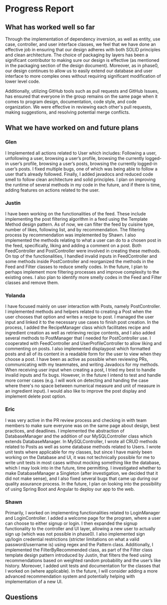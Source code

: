# Progress Report

## What has worked well so far
Through the implementation of dependency inversion, as well as entity, use case, controller, and user interface classes,
we feel that we have done an effective job in ensuring that our design adheres with both SOLID principles and clean
architecture. The choice of packaging by layers has been a significant contributor to making sure our design is effective
(as mentioned in the packaging section of the design document). Moreover, as in phase0, our design continues to allow us
to easily extend our database and user interface to more complex ones without requiring significant modification of lower level code.   

Additionally, utilizing GitHub tools such as pull requests and GitHub Issues, has ensured that everyone in the group
remains on the same page when it comes to program design, documentation, code style, and code organization.
We were effective in reviewing each other's pull requests, making suggestions, and resolving potential merge conflicts.

## What we have worked on and future plans

### Glen
I Implemented all actions related to User which includes: Following a user, unfollowing a user, browsing a user’s profile, browsing the currently logged-in user’s profile, browsing a user’s posts, browsing the currently logged-in user’s posts. I fixed multiple bugs, one of which was being able to follow a user that’s already followed. Finally, I added javadocs and reduced code smell to follow clean architecture and solid principles. I plan on improving the runtime of several methods in my code in the future, and if there is time, adding features on actions related to the user.

### Justin
I have been working on the functionalities of the feed. These include implementing the post filtering algorithm in a feed using the Template Method design pattern. As of now, we can filter the feed by cuisine type, number of likes, following list, and by recommendation. The filtering process by recommendation was implemented by Shawn. I also implemented the methods relating to what a user can do to a chosen post in the feed, specifically, liking and adding a comment on a post. Both FeedController and PostController were involved in creating these methods. On top of the functionalities, I handled invalid inputs in FeedController and some methods inside PostController and reorganized the methods in the Feed and Filter classes to reduce smelly codes. In the future, I plan to perhaps implement more filtering processes and improve complexity to the existing ones. I also plan to identify more smelly codes in the Feed and Filter classes and remove them.

### Yolanda
I have focused mainly on user interaction with Posts, namely PostController. I implemented methods and helpers related to creating a Post when the user chooses that option and writes a recipe to post. I managed the user input and linked it to the necessary use cases to finish post creation. In the process, I added the RecipeManager class which facilitates recipe and ingredient creation as well as retrieving recipe contents, and I also added several methods to PostManager that I needed for PostController use. I cooperated with FeedController and UserProfileController to allow liking and commenting on posts. I also implemented displaypost which formatted posts and all of its content in a readable form for the user to view when they choose a post. I have been as active as possible when reviewing PRs, communicating with my teammates, and writing Javadocs for my methods. When receiving user input when creating a post, I tried my best to handle invalid inputs and fix bugs. However, in the future I intend to test and handle more corner cases (e.g. I will work on detecting and handing the case where there's no space between numerical measure and unit of measure in an ingredient input). I would also like to improve the post display and implement delete post option.

### Eric
I was very active in the PR review process and checking in with team members to make sure everyone was on the same page about design, best practices, and deadlines. I implemented the abstraction of DatabaseManager and the addition of our MySQLController class which extends DatabaseManager. In MySQLController, I wrote all CRUD methods related to Posts as well as some database methods related to Users. I wrote unit tests where applicable for my classes, but since I have mainly been working on the Database and UI, it was not technically possible for me to write unit tests in most cases without mocking something like the database, which I may look into in the future, time permitting. I investigated whether to make DatabaseManager a Singleton (after investigation, we decided that it did not make sense), and I also fixed several bugs that came up during our quality assurance process. In the future, I plan on looking into the possibility of using Spring Boot and Angular to deploy our app to the web.

### Shawn
Primarily, I worked on implementing functionalities related to LoginManager and LoginController. I added a welcome page for the program, where a user can choose to either signup or login. I then expanded the signup functionality to the controller and UI layer, allowing a new user to actually sign up (which was not possible in phase0). I also implemented sign up/login credential restrictions (stricter limitations on what a valid password/username is) using regex and the Pattern class. Additionally, I implemented the FilterByRecommended class, as part of the Filter class template design pattern introduced by Justin, that filters the feed using recommendations based on weighted random probability and the user’s like history. Moreover, I added unit tests and documentation for the classes that I worked on (where applicable). In the future, I will consider adding a more advanced recommendation system and potentially helping with implementation of a new UI.

## Questions
